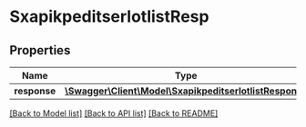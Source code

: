 # SxapikpeditserlotlistResp

## Properties
Name | Type | Description | Notes
------------ | ------------- | ------------- | -------------
**response** | [**\Swagger\Client\Model\SxapikpeditserlotlistResponse**](SxapikpeditserlotlistResponse.md) |  | [optional] 

[[Back to Model list]](../README.md#documentation-for-models) [[Back to API list]](../README.md#documentation-for-api-endpoints) [[Back to README]](../README.md)


